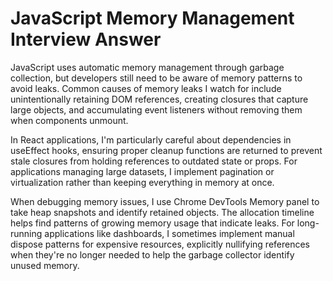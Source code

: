# JavaScript Memory Management Interview Answer

JavaScript uses automatic memory management through garbage collection, but developers still need to be aware of memory patterns to avoid leaks. Common causes of memory leaks I watch for include unintentionally retaining DOM references, creating closures that capture large objects, and accumulating event listeners without removing them when components unmount.

In React applications, I'm particularly careful about dependencies in useEffect hooks, ensuring proper cleanup functions are returned to prevent stale closures from holding references to outdated state or props. For applications managing large datasets, I implement pagination or virtualization rather than keeping everything in memory at once.

When debugging memory issues, I use Chrome DevTools Memory panel to take heap snapshots and identify retained objects. The allocation timeline helps find patterns of growing memory usage that indicate leaks. For long-running applications like dashboards, I sometimes implement manual dispose patterns for expensive resources, explicitly nullifying references when they're no longer needed to help the garbage collector identify unused memory.